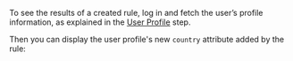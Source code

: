 To see the results of a created rule, log in and fetch the user’s profile information, as explained in the <a href="$profilelink" target="_blank" rel="noreferrer">User Profile</a> step.

Then you can display the user profile's new `country` attribute added by the rule:
